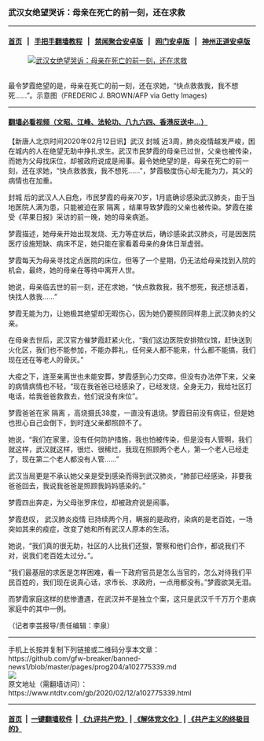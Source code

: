 ### 武汉女绝望哭诉：母亲在死亡的前一刻，还在求救
------------------------

#### [首页](https://github.com/gfw-breaker/banned-news1/blob/master/README.md) &nbsp;&nbsp;|&nbsp;&nbsp; [手把手翻墙教程](https://github.com/gfw-breaker/guides/wiki) &nbsp;&nbsp;|&nbsp;&nbsp; [禁闻聚合安卓版](https://github.com/gfw-breaker/bn-android) &nbsp;&nbsp;|&nbsp;&nbsp; [网门安卓版](https://github.com/oGate2/oGate) &nbsp;&nbsp;|&nbsp;&nbsp; [神州正道安卓版](https://github.com/SzzdOgate/update) 



<div><div class="featured_image">
 <a href="https://i.ntdtv.com/assets/uploads/2020/02/GettyImages-144530128.jpg" target="_blank">
  <figure>
   <img alt="武汉女绝望哭诉：母亲在死亡的前一刻，还在求救" src="https://i.ntdtv.com/assets/uploads/2020/02/GettyImages-144530128-800x450.jpg"/>
  </figure><br/>
 </a>
 <span class="caption">
  最令梦霞绝望的是，母亲在死亡的前一刻，还在求她，“快点救救我，我不想死……”。示意图（FREDERIC J. BROWN/AFP via Getty Images)
 </span>
</div>
</div><hr/>

#### [翻墙必看视频（文昭、江峰、法轮功、八九六四、香港反送中...）](http://167.172.214.107/home.html)

<div><div class="post_content" itemprop="articleBody">
 <p>
  【新唐人北京时间2020年02月12日讯】武汉
  <ok href="https://www.ntdtv.com/gb/封城.htm">
   封城
  </ok>
  近3周，肺炎疫情越发严峻，困在城内的人在绝望无助中挣扎求生。武汉市民梦霞的母亲已过世，父亲也被传染，而她为父母找床位，却被政府说成是闹事。最令她绝望的是，母亲在死亡的前一刻，还在求她，“快点救救我，我不想死……”，梦霞极度伤心却无能为力，其父的病情也在加重。
 </p>
 <p>
  <ok href="https://www.ntdtv.com/gb/封城.htm">
   封城
  </ok>
  后的武汉人人自危，市民梦霞的母亲70岁，1月底确诊感染武汉肺炎，由于当地医院人满为患，只能被迫在家
  <ok href="https://www.ntdtv.com/gb/隔离.htm">
   隔离
  </ok>
  ，结果导致梦霞的父亲也被传染。梦霞在接受《苹果日报》采访的前一晚，她的母亲病逝。
 </p>
 <p>
  梦霞描述，她母亲开始出现发烧、无力等症状后，确诊感染武汉肺炎，可是因医院医疗设施短缺、病床不足，她只能在家看着母亲的身体日渐虚弱。
 </p>
 <p>
  梦霞每天为母亲寻找定点医院的床位，但等了一个星期，仍无法给母亲找到入院的机会，最终，她的母亲在等待中离开人世。
 </p>
 <p>
  她说，母亲临去世的前一刻，还在求她，“快点救救我，我不想死，我还想活着，快找人救我……”
 </p>
 <p>
  梦霞无能为力，让她极其绝望却无暇伤心，因为她仍要照顾同样患上武汉肺炎的父亲。
 </p>
 <p>
  在母亲去世后，武汉官方催梦霞赶紧火化，“我们这边医院安排殡仪馆，赶快送到火化区，我们也不能参加，不能办葬礼，任何亲人都不能来，什么都不能搞，我们现在还在等老人的骨灰。”
 </p>
 <p>
  大疫之下，连至亲离世也未能安葬，梦霞感到心力交瘁，但没有办法停下来，父亲的病情病情也不轻，“现在我爸爸已经感染了，已经发烧，全身无力，我给社区打电话，给我爸爸救救去，他们说没有床位”。
 </p>
 <p>
  梦霞爸爸在家
  <ok href="https://www.ntdtv.com/gb/隔离.htm">
   隔离
  </ok>
  ，高烧摄氏38度，一直没有退烧。梦霞目前没有病征，但是她也担心自己会倒下，到时连父亲都照顾不了。
 </p>
 <p>
  她说，“我们在家里，没有任何防护措施，我也怕被传染，但是没有人管啊，我们就这样，武汉就这样，很烂、很稀烂，我现在照顾两个老人，第一个老人已经走了，现在第二个老人都没有人管……”
 </p>
 <p>
  武汉当局更是不承认她父亲是受到感染而得到武汉肺炎，“肺部已经感染，非要我爸爸回去，我说我爸爸是照顾我妈妈感染的。”
 </p>
 <p>
  梦霞四出奔走，为父母张罗床位，却被政府说是闹事。
 </p>
 <p>
  梦霞悲叹，
  <ok href="https://www.ntdtv.com/gb/442749.htm">
   武汉肺炎疫情
  </ok>
  已持续两个月，瞒报的是政府，染病的是老百姓，一场突如其来的疫症，改变了她和所有武汉人原本的生活。
 </p>
 <p>
  她说，“我们真的很无助，社区的人比我们还狠，警察和他们合作，都说我们不对，说我们老百姓太过分。”。
 </p>
 <p>
  “我们最基层的求医是怎样困难，看一下政府官员是怎么当官的，怎么对待我们平民百姓的，我们现在说真心话，求市长、求政府，一点用都没有。”梦霞欲哭无泪。
 </p>
 <p>
  而梦霞家庭这样的悲惨遭遇，在武汉并不是独立个案，这只是武汉千千万万个患病家庭中的其中一例。
 </p>
 <p>
  （记者李芸报导/责任编辑：李泉）
 </p>
 <div class="single_ad">
 </div>
</div>
</div>
<hr/>
手机上长按并复制下列链接或二维码分享本文章：<br/>
https://github.com/gfw-breaker/banned-news1/blob/master/pages/prog204/a102775339.md <br/>
<a href='https://github.com/gfw-breaker/banned-news1/blob/master/pages/prog204/a102775339.md'><img src='https://github.com/gfw-breaker/banned-news1/blob/master/pages/prog204/a102775339.md.png'/></a> <br/>
原文地址（需翻墙访问）：https://www.ntdtv.com/gb/2020/02/12/a102775339.html


------------------------
#### [首页](https://github.com/gfw-breaker/banned-news1/blob/master/README.md) &nbsp;|&nbsp; [一键翻墙软件](https://github.com/gfw-breaker/nogfw/blob/master/README.md) &nbsp;| [《九评共产党》](https://github.com/gfw-breaker/9ping.md/blob/master/README.md#九评之一评共产党是什么) | [《解体党文化》](https://github.com/gfw-breaker/jtdwh.md/blob/master/README.md) | [《共产主义的终极目的》](https://github.com/gfw-breaker/gczydzjmd.md/blob/master/README.md)


<img src='http://gfw-breaker.win/banned-news/pages/prog204/a102775339.md' width='0px' height='0px'/>